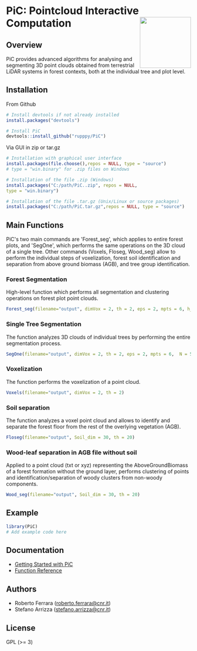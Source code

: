 
<!-- README.md is generated from README.Rmd. Please edit that file -->

# PiC: Pointcloud Interactive Computation <img src="man/figures/logo.png" align="right" height="139" />

<!-- badges: start -->
<!-- badges: end -->

## Overview

PiC provides advanced algorithms for analysing and segmenting 3D point clouds obtained from terrestrial LiDAR systems in forest contexts, both at the individual tree and plot level.

## Installation

From Github

``` r
# Install devtools if not already installed
install.packages("devtools")

# Install PiC
devtools::install_github("rupppy/PiC")
```
Via GUI in zip or tar.gz

``` r
# Installation with graphical user interface
install.packages(file.choose(),repos = NULL, type = "source")
# type = "win.binary" for .zip files on Windows

# Installation of the file .zip (Windows)
install.packages("C:/path/PiC..zip", repos = NULL, 
type = "win.binary")

# Installation of the file .tar.gz (Unix/Linux or source packages)
install.packages("C:/path/PiC.tar.gz",repos = NULL, type = "source")
```


## Main Functions

PiC's two main commands are 'Forest_seg', which applies to entire forest plots, and 'SegOne', which performs the same operations on the 3D cloud of a single tree. Other commands (Voxels, Floseg, Wood_seg) allow to perform the individual steps of voxelization, forest soil identification and separation from above ground biomass (AGB), and tree group identification.

### Forest Segmentation

High-level function which performs all segmentation and clustering operations on forest plot point clouds.

``` r
Forest_seg(filename="output", dimVox = 2, th = 2, eps = 2, mpts = 6, h_tree = 1, Soil_dim = 30, N = 500, R = 30, Vox_print = FALSE/TRUE, WoddVox_print = FALSE/TRUE)
```
### Single Tree Segmentation

The function analyzes 3D clouds of individual trees by performing the entire segmentation process.

``` r
SegOne(filename="output", dimVox = 2, th = 2, eps = 2, mpts = 6,  N = 500, R = 30)
```

### Voxelization

The function performs the voxelization of a point cloud.

``` r
Voxels(filename="output", dimVox = 2, th = 2)
```

### Soil separation

The function analyzes a voxel point cloud and allows to identify and separate the forest floor from the rest of the overlying vegetation (AGB). 

``` r
Floseg(filename="output", Soil_dim = 30, th = 20)
```
### Wood-leaf separation in AGB file without soil

Applied to a point cloud (txt or xyz) representing the AboveGroundBiomass of a forest formation without the ground layer, performs clustering of points and identification/separation of woody clusters from non-woody components.

``` r
Wood_seg(filename="output", Soil_dim = 30, th = 20)
```

## Example

``` r
library(PiC)
# Add example code here
```

## Documentation

- [Getting Started with PiC](articles/pic-intro.html)
- [Function Reference](reference/index.html)

## Authors

- Roberto Ferrara (<roberto.ferrara@cnr.it>)
- Stefano Arrizza (<stefano.arrizza@cnr.it>)

## License

GPL (\>= 3)
